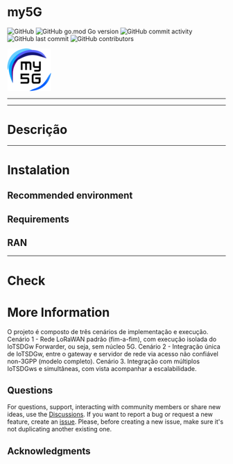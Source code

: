 # my5G

<!-- TODO: replace the repo name below `template` with your repo name -->
![GitHub](https://img.shields.io/github/license/my5G/template?color=blue) 
![GitHub go.mod Go version](https://img.shields.io/github/go-mod/go-version/my5G/template)
![GitHub commit activity](https://img.shields.io/github/commit-activity/m/my5G/template) 
![GitHub last commit](https://img.shields.io/github/last-commit/my5G/template)
![GitHub contributors](https://img.shields.io/github/contributors/my5G/template)

<img width="20%" src="static/img/my5g-logo.png" alt="my5g-core"/>

----
<!-- TODO: add here general description of the project -->
----
# Descrição

<!-- TODO: add here steps to install the project -->

----
# Instalation

## Recommended environment

## Requirements

## RAN 

----
# Check

<!-- TODO: add here steps to test the project --->

# More Information
  O projeto é composto de três cenários de implementação e execução.
  Cenário 1 - Rede LoRaWAN padrão (fim-a-fim), com execução isolada do IoTSDGw Forwarder, ou seja, sem núcleo 5G.
  Cenário 2 - Integração única de IoTSDGw, entre o gateway e servidor de rede via acesso não confiável non-3GPP (modelo completo).
  Cenário 3. Integração com múltiplos IoTSDGws e simultâneas, com vista acompanhar a escalabilidade.

<!-- TODO: add here other comments that may be important (Optional) !-->

## Questions
 
For questions, support, interacting with community members or share new ideas, use the [Discussions](../../discussions). If you want to report a bug or request a new feature, create an [issue](../../issues/new). Please, before creating a new issue, make sure it's not duplicating another existing one.

## Acknowledgments

<!-- TODO: add here acknowledges to other projects used or external contributors -->
